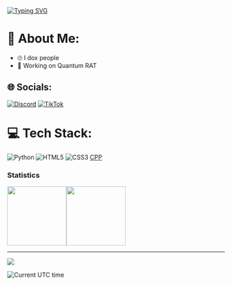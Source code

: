 [![Typing SVG](https://readme-typing-svg.demolab.com?font=Fira+Code&weight=200&size=45&duration=4000&pause=1000&color=FFFFFF&background=000000&center=true&vCenter=true&width=475&height=100&lines=%F0%9F%91%80+Ltooo4;Professional+Skid)](https://git.io/typing-svg)

# 💫 About Me:
- 🙄 I dox people
- 🔭 Working on Quantum RAT


## 🌐 Socials:
[![Discord](https://img.shields.io/badge/Discord-%237289DA.svg?logo=discord&logoColor=white)](htttps://discord.gg/https://discord.gg/MMES2FwdZv) [![TikTok](https://img.shields.io/badge/TikTok-%23000000.svg?logo=TikTok&logoColor=white)](https://tiktok.com/@ltoo04) 

# 💻 Tech Stack:
![Python](https://img.shields.io/badge/python-3670A0?style=for-the-badge&logo=python&logoColor=ffdd54) ![HTML5](https://img.shields.io/badge/html5-%23E34F26.svg?style=for-the-badge&logo=html5&logoColor=white) ![CSS3](https://img.shields.io/badge/css3-%231572B6.svg?style=for-the-badge&logo=css3&logoColor=white)
[CPP](https://img.shields.io/badge/css3-%231572B6.svg?style=for-the-badge&logo=cpp&logoColor=white)
### Statistics

<img align="" height="137px" src="https://github-readme-stats.vercel.app/api?username=Ltooo4&hide_title=true&hide_border=true&show_icons=true&count_private=true&line_height=21&theme=dracula" /><img align="" height="137px" src="https://github-readme-stats.vercel.app/api/top-langs/?username=Ltooo4&hide_title=true&hide_border=true&layout=compact&hide=html&theme=dracula" />


---
![](https://komarev.com/ghpvc/?username=Ltooo4)


![Current UTC time](https://jojoee.jojoee.com/api/utcnowgif?utcnow)

<!-- Proudly created with GPRM ( https://gprm.itsvg.in ) -->
